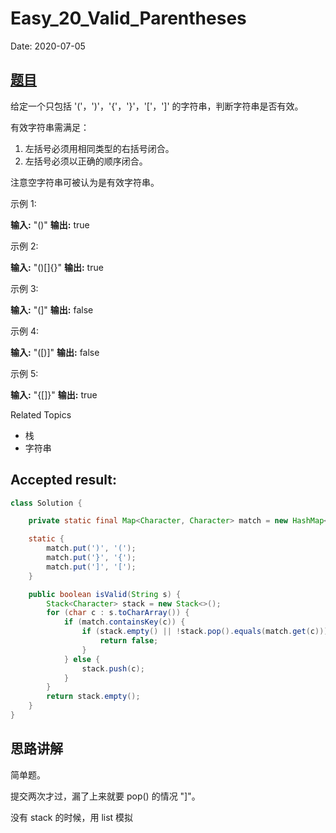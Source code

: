 # Easy_20_Valid_Parentheses

Date: 2020-07-05

## [题目](https://leetcode-cn.com/problems/valid-parentheses/)

给定一个只包括 '('，')'，'{'，'}'，'['，']' 的字符串，判断字符串是否有效。 

有效字符串需满足：

1.  左括号必须用相同类型的右括号闭合。
2.  左括号必须以正确的顺序闭合。

注意空字符串可被认为是有效字符串。

示例 1:

**输入:** "()"
**输出:** true

示例 2:

**输入:** "()[]{}"
**输出:** true

示例 3:

**输入:** "(]"
**输出:** false

示例 4:

**输入:** "([)]"
**输出:** false

示例 5:

**输入:** "{[]}"
**输出:** true

Related Topics

* 栈
* 字符串

## Accepted result:

```java
class Solution {

    private static final Map<Character, Character> match = new HashMap<>();

    static {
        match.put(')', '(');
        match.put('}', '{');
        match.put(']', '[');
    }

    public boolean isValid(String s) {
        Stack<Character> stack = new Stack<>();
        for (char c : s.toCharArray()) {
            if (match.containsKey(c)) {
                if (stack.empty() || !stack.pop().equals(match.get(c))) {
                    return false;
                }
            } else {
                stack.push(c);
            }
        }
        return stack.empty();
    }
}
```

## 思路讲解

简单题。

提交两次才过，漏了上来就要 pop() 的情况 "]"。

没有 stack 的时候，用 list 模拟
